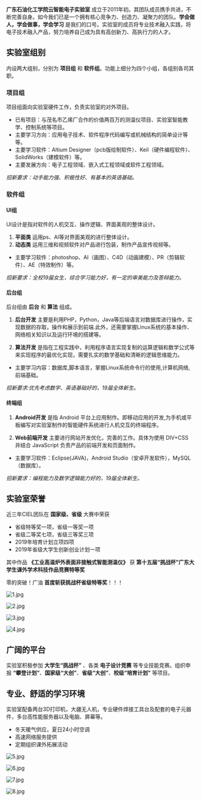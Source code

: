 **广东石油化工学院云智能电子实验室** 成立于2011年初。其团队成员携手共进，不断完善自身。如今我们已是一个拥有核心竞争力、创造力、凝聚力的团队。**学会做人，学会做事，学会学习** 是我们的口号。实验室的成员将专业技术融入实践，将电子技术融入产品，努力培养自己成为具有高创新力、高执行力的人才。

## 实验室组别

内设两大组别，分别为 **项目组** 和 **软件组**。功能上细分为四个小组，各组别各司其职。

### 项目组

项目组面向实验室硬件工作，负责实验室的对外项目。

- 已有项目：与茂名市乙烯厂合作的价值两百万的测温仪项目、实验室智能教学、控制系统等项目。
- 主要学习方向：应用电子技术、软件程序代码编写或机械结构的简单设计等等。
- 主要学习软件：Altium Designer（pcb版绘制软件）、Keil（硬件编程软件）、SolidWorks（建模软件）等。
- 主要发展方向：电子工程领域、嵌入式工程领域或软件工程领域。

*招新要求：动手能力强、积极性好、有基本的英语基础。*

### 软件组

#### UI组

UI设计是指对软件的人机交互、操作逻辑、界面美观的整体设计。

1. **平面类** 运用ps、AI等对界面美观的进行整体设计。
2. **动态类** 运用三维和视频软件对产品进行包装，制作产品宣传视频等。

- 主要学习软件：photoshop、AI（画图）、C4D（动画建模）、PR（剪辑软件）、AE（特效制作）等。

*招新要求：全校19届女生，综合学习能力好，有一定的审美能力及答辩能力。*

#### 后台组

后台组由 **后台** 和 **算法** 组成。

1. **后台开发** 主要是利用PHP，Python，Java等后端语言对数据库进行操作，实现数据的存取，操作和展示到前端.此外，还需要掌握Linux系统的基本操作、网络相关知识以及运行环境的搭建等。

2. **算法开发** 是指在工程实践中，利用程序语言实现复制的运算逻辑和数学公式等来实现程序的最优化实现，需要扎实的数学基础和清晰的逻辑思维能力。

- 主要学习内容：数据库,脚本语言，掌握Linux系统命令行的使用,计算机网络,前端基础。

*招新要求:优先考虑数学、英语基础好的，19届全体新生。*


#### 终端组

1. **Android开发** 是指 Android 平台上应用制作。即移动应用的开发,为手机或平板编写对实验室制作的智能硬件系统进行人机交互的终端程序。

2. **Web前端开发** 主要进行网站开发优化，完善的工作。具体为使用 DIV+CSS 并结合 JavaScript 负责产品的前端开发和页面制作。

- 主要学习软件：Eclipse(JAVA)，Android Studio（安卓开发软件），MySQL（数据库）。

*招新要求：编程能力及数学逻辑能力好的，19届全体新生。*


## 实验室荣誉

近三年CIEL团队在 **国家级、省级** 大赛中荣获

- 省级特等奖一项，省级一等奖一项
- 省级二等奖七项，省级三等奖三项
- 2019年培育计划立项四项
- 2019年省级大学生创新创业计划一项

其中作品 **《工业高温炉外表面非接触式智能测温仪》** 获 **第十五届“挑战杯”广东大学生课外学术科技作品竞赛特等奖** 

零的突破！广油 **首度斩获挑战杯省级特等奖**！！！

![](https://images.gitee.com/uploads/images/2019/1028/141608_a49fa48b_5413087.jpeg "1.jpg")

![](https://images.gitee.com/uploads/images/2019/1028/201235_4c50e3c1_5413087.jpeg "2.jpg")

![](https://images.gitee.com/uploads/images/2019/1028/201255_cd6340c9_5413087.jpeg "3.jpg")

![](https://images.gitee.com/uploads/images/2019/1028/201318_3b402847_5413087.jpeg "4.jpg")

## 广阔的平台

实验室积极参加 **大学生“挑战杯”** 、各类 **电子设计竞赛** 等专业技能竞赛。组织申报 **“攀登计划”**、**国家级“大创”**、**省级“大创”**、**校级“培育计划”** 等项目。

## 专业、舒适的学习环境

实验室配备两台3D打印机，大疆无人机，专业硬件焊接工具台及配套的电子元器件，多台高性能服务器以及电脑、屏幕等。

- 冬天暖气供应，夏日24小时空调
- 高速网络服务提供
- 定期组织课外拓展活动

![](https://images.gitee.com/uploads/images/2019/1028/201458_2e239a58_5413087.jpeg "5.jpg")

![](https://images.gitee.com/uploads/images/2019/1028/201509_c72a479f_5413087.jpeg "6.jpg")

![](https://images.gitee.com/uploads/images/2019/1028/201521_ee1389d0_5413087.jpeg "7.jpg")

![](https://images.gitee.com/uploads/images/2019/1028/201532_d8624e81_5413087.jpeg "8.jpg")
